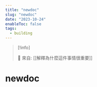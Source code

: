 ```yaml
---
title: "newdoc"
slug: "newdoc"
date: "2023-10-24"
enableToc: false
tags:
  - building
---
```


> [!info]
>
> 🌱 來自: [[解釋為什麼這件事情很重要]]

# newdoc


